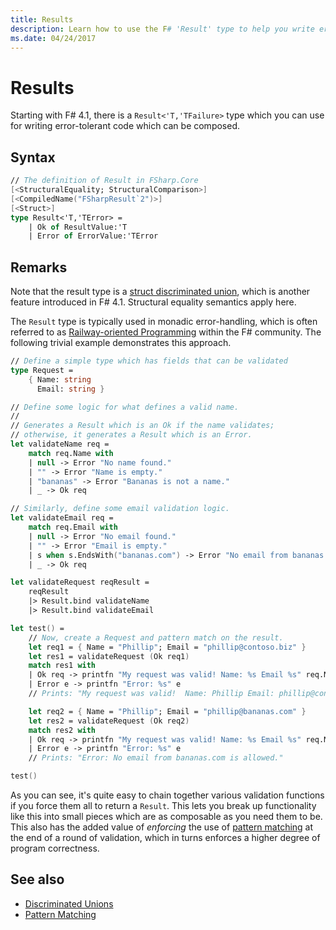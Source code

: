 ```yaml
---
title: Results
description: Learn how to use the F# 'Result' type to help you write error-tolerant code.
ms.date: 04/24/2017
---
```

# Results

Starting with F# 4.1, there is a `Result<'T,'TFailure>` type which you can use for writing error-tolerant code which can be composed.

## Syntax

```fsharp
// The definition of Result in FSharp.Core
[<StructuralEquality; StructuralComparison>]
[<CompiledName("FSharpResult`2")>]
[<Struct>]
type Result<'T,'TError> =
    | Ok of ResultValue:'T
    | Error of ErrorValue:'TError
```

## Remarks

Note that the result type is a [struct discriminated union](discriminated-unions.md#struct-discriminated-unions), which is another feature introduced in F# 4.1.  Structural equality semantics apply here.

The `Result` type is typically used in monadic error-handling, which is often referred to as [Railway-oriented Programming](https://swlaschin.gitbooks.io/fsharpforfunandprofit/content/posts/recipe-part2.html) within the F# community.  The following trivial example demonstrates this approach.

```fsharp
// Define a simple type which has fields that can be validated
type Request =
    { Name: string
      Email: string }

// Define some logic for what defines a valid name.
//
// Generates a Result which is an Ok if the name validates;
// otherwise, it generates a Result which is an Error.
let validateName req =
    match req.Name with
    | null -> Error "No name found."
    | "" -> Error "Name is empty."
    | "bananas" -> Error "Bananas is not a name."
    | _ -> Ok req

// Similarly, define some email validation logic.
let validateEmail req =
    match req.Email with
    | null -> Error "No email found."
    | "" -> Error "Email is empty."
    | s when s.EndsWith("bananas.com") -> Error "No email from bananas.com is allowed."
    | _ -> Ok req

let validateRequest reqResult =
    reqResult
    |> Result.bind validateName
    |> Result.bind validateEmail

let test() =
    // Now, create a Request and pattern match on the result.
    let req1 = { Name = "Phillip"; Email = "phillip@contoso.biz" }
    let res1 = validateRequest (Ok req1)
    match res1 with
    | Ok req -> printfn "My request was valid! Name: %s Email %s" req.Name req.Email
    | Error e -> printfn "Error: %s" e
    // Prints: "My request was valid!  Name: Phillip Email: phillip@consoto.biz"

    let req2 = { Name = "Phillip"; Email = "phillip@bananas.com" }
    let res2 = validateRequest (Ok req2)
    match res2 with
    | Ok req -> printfn "My request was valid! Name: %s Email %s" req.Name req.Email
    | Error e -> printfn "Error: %s" e
    // Prints: "Error: No email from bananas.com is allowed."

test()
```

As you can see, it's quite easy to chain together various validation functions if you force them all to return a `Result`.  This lets you break up functionality like this into small pieces which are as composable as you need them to be.  This also has the added value of *enforcing* the use of [pattern matching](pattern-matching.md) at the end of a round of validation, which in turns enforces a higher degree of program correctness.

## See also

- [Discriminated Unions](discriminated-unions.md)
- [Pattern Matching](pattern-matching.md)
